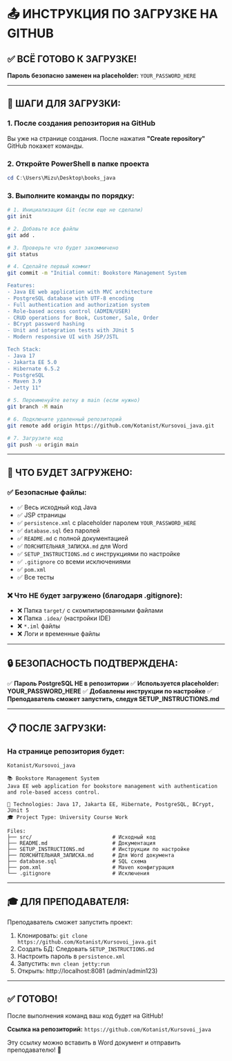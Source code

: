 # 📤 ИНСТРУКЦИЯ ПО ЗАГРУЗКЕ НА GITHUB

## ✅ ВСЁ ГОТОВО К ЗАГРУЗКЕ!

**Пароль безопасно заменен на placeholder:** `YOUR_PASSWORD_HERE`

---

## 🚀 ШАГИ ДЛЯ ЗАГРУЗКИ:

### 1. После создания репозитория на GitHub

Вы уже на странице создания. После нажатия **"Create repository"** GitHub покажет команды.

### 2. Откройте PowerShell в папке проекта

```powershell
cd C:\Users\Mizu\Desktop\books_java
```

### 3. Выполните команды по порядку:

```bash
# 1. Инициализация Git (если еще не сделали)
git init

# 2. Добавьте все файлы
git add .

# 3. Проверьте что будет закоммичено
git status

# 4. Сделайте первый коммит
git commit -m "Initial commit: Bookstore Management System

Features:
- Java EE web application with MVC architecture
- PostgreSQL database with UTF-8 encoding
- Full authentication and authorization system
- Role-based access control (ADMIN/USER)
- CRUD operations for Book, Customer, Sale, Order
- BCrypt password hashing
- Unit and integration tests with JUnit 5
- Modern responsive UI with JSP/JSTL

Tech Stack:
- Java 17
- Jakarta EE 5.0
- Hibernate 6.5.2
- PostgreSQL
- Maven 3.9
- Jetty 11"

# 5. Переименуйте ветку в main (если нужно)
git branch -M main

# 6. Подключите удаленный репозиторий
git remote add origin https://github.com/Kotanist/Kursovoi_java.git

# 7. Загрузите код
git push -u origin main
```

---

## 📝 ЧТО БУДЕТ ЗАГРУЖЕНО:

### ✅ Безопасные файлы:
- ✅ Весь исходный код Java
- ✅ JSP страницы
- ✅ `persistence.xml` с placeholder паролем `YOUR_PASSWORD_HERE`
- ✅ `database.sql` без паролей
- ✅ `README.md` с полной документацией
- ✅ `ПОЯСНИТЕЛЬНАЯ_ЗАПИСКА.md` для Word
- ✅ `SETUP_INSTRUCTIONS.md` с инструкциями по настройке
- ✅ `.gitignore` со всеми исключениями
- ✅ `pom.xml`
- ✅ Все тесты

### ❌ Что НЕ будет загружено (благодаря .gitignore):
- ❌ Папка `target/` с скомпилированными файлами
- ❌ Папка `.idea/` (настройки IDE)
- ❌ `*.iml` файлы
- ❌ Логи и временные файлы

---

## 🔒 БЕЗОПАСНОСТЬ ПОДТВЕРЖДЕНА:

✅ **Пароль PostgreSQL НЕ в репозитории**
✅ **Используется placeholder: YOUR_PASSWORD_HERE**
✅ **Добавлены инструкции по настройке**
✅ **Преподаватель сможет запустить, следуя SETUP_INSTRUCTIONS.md**

---

## 📋 ПОСЛЕ ЗАГРУЗКИ:

### На странице репозитория будет:

```
Kotanist/Kursovoi_java

📚 Bookstore Management System
Java EE web application for bookstore management with authentication 
and role-based access control.

🔧 Technologies: Java 17, Jakarta EE, Hibernate, PostgreSQL, BCrypt, JUnit 5
🎓 Project Type: University Course Work

Files:
├── src/                          # Исходный код
├── README.md                     # Документация
├── SETUP_INSTRUCTIONS.md         # Инструкции по настройке
├── ПОЯСНИТЕЛЬНАЯ_ЗАПИСКА.md      # Для Word документа
├── database.sql                  # SQL схема
├── pom.xml                       # Maven конфигурация
└── .gitignore                    # Исключения
```

---

## 🎓 ДЛЯ ПРЕПОДАВАТЕЛЯ:

Преподаватель сможет запустить проект:

1. Клонировать: `git clone https://github.com/Kotanist/Kursovoi_java.git`
2. Создать БД: Следовать `SETUP_INSTRUCTIONS.md`
3. Настроить пароль в `persistence.xml`
4. Запустить: `mvn clean jetty:run`
5. Открыть: http://localhost:8081 (admin/admin123)

---

## ✅ ГОТОВО!

После выполнения команд ваш код будет на GitHub!

**Ссылка на репозиторий:**
`https://github.com/Kotanist/Kursovoi_java`

Эту ссылку можно вставить в Word документ и отправить преподавателю! 🎉 